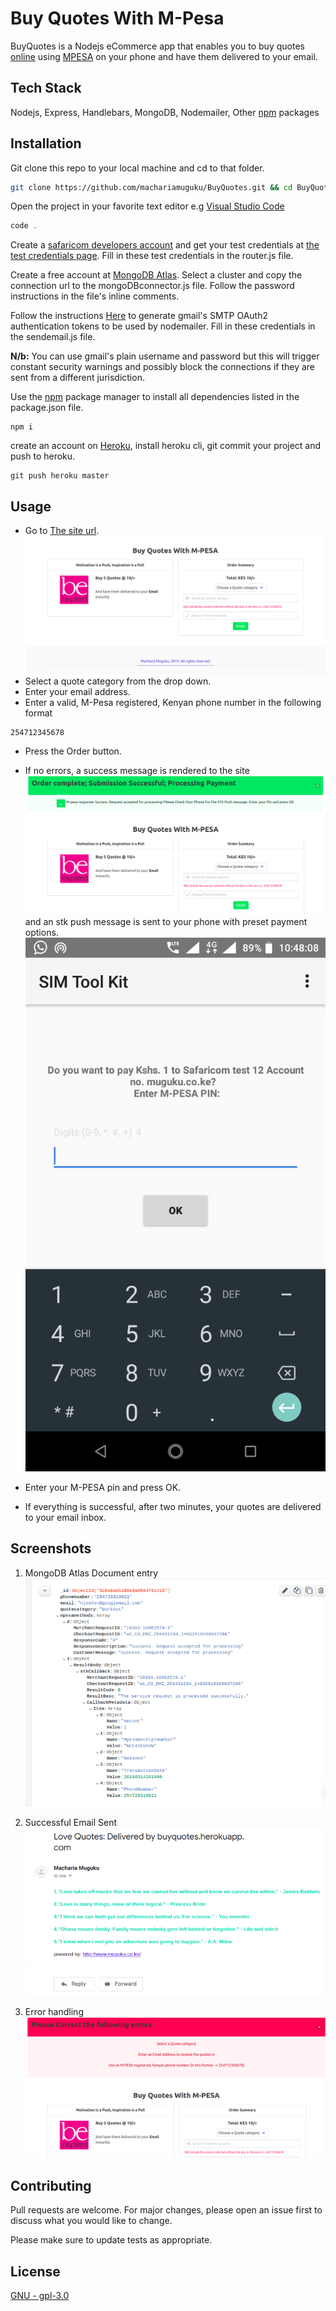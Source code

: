 # Buy Quotes With M-Pesa

BuyQuotes is a Nodejs eCommerce app that enables you to buy quotes [online](https://buyquotes.herokuapp.com) using [MPESA](https://en.wikipedia.org/wiki/M-Pesa) on your phone and have them delivered to your email.

## Tech Stack

Nodejs, Express, Handlebars, MongoDB, Nodemailer, Other [npm](https://www.npmjs.com/) packages

## Installation

Git clone this repo to your local machine and cd to that folder.

```bash
git clone https://github.com/machariamuguku/BuyQuotes.git && cd BuyQuotes
```

Open the project in your favorite text editor e.g [Visual Studio Code](https://code.visualstudio.com/)

```vs
code .
```

Create a [safaricom developers account](https://developer.safaricom.co.ke/) and get your test credentials at [the test credentials page](https://developer.safaricom.co.ke/test_credentials). Fill in these test credentials in the router.js file.

Create a free account at [MongoDB Atlas](https://cloud.mongodb.com). Select a cluster and copy the connection url to the mongoDBconnector.js file. Follow the password instructions in the file's inline comments.

Follow the instructions [Here](https://medium.com/@nickroach_50526/sending-emails-with-node-js-using-smtp-gmail-and-oauth2-316fe9c790a1) to generate gmail's SMTP OAuth2 authentication tokens to be used by nodemailer. Fill in these credentials in the sendemail.js file.

**N/b:** You can use gmail's plain username and password but this will trigger constant security warnings and possibly block the connections if they are sent from a different jurisdiction.

Use the [npm](https://www.npmjs.com/) package manager to install all dependencies listed in the package.json file.

```npm
npm i
```

create an account on [Heroku](https://www.heroku.com/), install heroku cli, git commit your project and push to heroku.

```git
git push heroku master
```

## Usage
- Go to [The site url](https://buyquotes.herokuapp.com/).
![picture alt](src/frontend/resources/images/screenshots/homepage.png "Landing page")
- Select a quote category from the drop down.
- Enter your email address.
- Enter a valid, M-Pesa registered, Kenyan phone number in the following format
```
254712345678
```
- Press the Order button.
- If no errors, a success message is rendered to the site
 ![picture alt](src/frontend/resources/images/screenshots/homepage_success.png "homepage with success message")
 and an stk push message is sent to your phone with preset payment options.
 ![picture alt](src/frontend/resources/images/screenshots/STK_push_phone_message.png "STK Push Mpesa Phone message")
- Enter your M-PESA pin and press OK.

- If everything is successful, after two minutes, your quotes are delivered to your email inbox.

## Screenshots
1. MongoDB Atlas Document entry
 ![picture alt](src/frontend/resources/images/screenshots/Mongo_atlas_document.png "Mongo atlas document")

2. Successful Email Sent
 ![picture alt](src/frontend/resources/images/screenshots/Successfull_email_sent.png "Successfull email sent")

3. Error handling
![picture alt](src/frontend/resources/images/screenshots/homepage_with_errors.png "homepage with error message")


## Contributing

Pull requests are welcome. For major changes, please open an issue first to discuss what you would like to change.

Please make sure to update tests as appropriate.

## License

[GNU - gpl-3.0](https://choosealicense.com/licenses/gpl-3.0/)